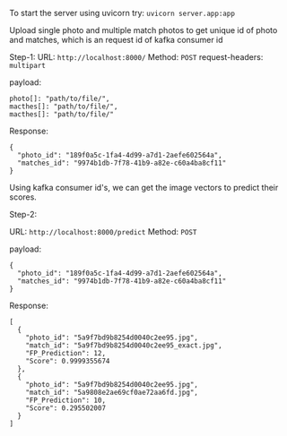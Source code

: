 To start the server using uvicorn
try: `uvicorn server.app:app`

Upload single photo and multiple match photos to get unique id of photo and matches, which is an request id of kafka consumer id

Step-1:
URL: `http://localhost:8000/`
Method: `POST`
request-headers: `multipart`

payload:

```
photo[]: "path/to/file/",
macthes[]: "path/to/file/",
macthes[]: "path/to/file/"
```

Response:

```
{
  "photo_id": "189f0a5c-1fa4-4d99-a7d1-2aefe602564a",
  "matches_id": "9974b1db-7f78-41b9-a82e-c60a4ba8cf11"
}
```

Using kafka consumer id's, we can get the image vectors to predict their scores.

Step-2:

URL: `http://localhost:8000/predict`
Method: `POST`

payload:

```
{
  "photo_id": "189f0a5c-1fa4-4d99-a7d1-2aefe602564a",
  "matches_id": "9974b1db-7f78-41b9-a82e-c60a4ba8cf11"
}
```

Response:

```
[
  {
    "photo_id": "5a9f7bd9b8254d0040c2ee95.jpg",
    "match_id": "5a9f7bd9b8254d0040c2ee95_exact.jpg",
    "FP_Prediction": 12,
    "Score": 0.9999355674
  },
  {
    "photo_id": "5a9f7bd9b8254d0040c2ee95.jpg",
    "match_id": "5a9808e2ae69cf0ae72aa6fd.jpg",
    "FP_Prediction": 10,
    "Score": 0.295502007
  }
]
```
